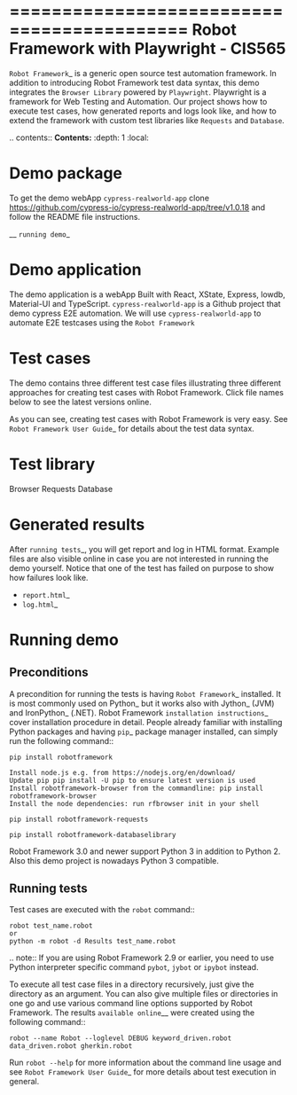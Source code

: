 ===========================================
Robot Framework with Playwright - CIS565
===========================================

`Robot Framework`_ is a generic open source test automation framework.
In addition to introducing Robot Framework test data syntax, this demo
integrates the `Browser Library` powered by `Playwright`.
Playwright is a framework for Web Testing and Automation.
Our project shows how to execute test cases, how generated reports and logs
look like, and how to extend the framework with custom test libraries like `Requests` and `Database`.

.. contents:: **Contents:**
   :depth: 1
   :local:

Demo package
========================

To get the demo webApp `cypress-realworld-app` clone https://github.com/cypress-io/cypress-realworld-app/tree/v1.0.18
and follow the README file instructions.

__ `running demo`_

Demo application
================

The demo application is a webApp Built with React, XState, Express, lowdb, Material-UI 
and TypeScript. `cypress-realworld-app` is a Github project that demo cypress E2E automation.
We will use `cypress-realworld-app` to automate E2E testcases using the `Robot Framework`

Test cases
==========

The demo contains three different test case files illustrating three different
approaches for creating test cases with Robot Framework. Click file names below
to see the latest versions online.



As you can see, creating test cases with Robot Framework is very easy.
See `Robot Framework User Guide`_ for details about the test data syntax.

Test library
============
Browser
Requests
Database

Generated results
=================

After `running tests`_, you will get report and log in HTML format. Example
files are also visible online in case you are not interested in running
the demo yourself. Notice that one of the test has failed on purpose to
show how failures look like.

- `report.html`_
- `log.html`_

Running demo
============

Preconditions
-------------

A precondition for running the tests is having `Robot Framework`_ installed.
It is most commonly used on Python_ but it works also with Jython_ (JVM)
and IronPython_ (.NET). Robot Framework `installation instructions`_
cover installation procedure in detail. People already familiar with
installing Python packages and having `pip`_ package manager installed, can
simply run the following command::

    pip install robotframework
    
    Install node.js e.g. from https://nodejs.org/en/download/
    Update pip pip install -U pip to ensure latest version is used
    Install robotframework-browser from the commandline: pip install robotframework-browser
    Install the node dependencies: run rfbrowser init in your shell
    
    pip install robotframework-requests
    
    pip install robotframework-databaselibrary

Robot Framework 3.0 and newer support Python 3 in addition to Python 2. Also
this demo project is nowadays Python 3 compatible.

Running tests
-------------

Test cases are executed with the ``robot`` command::

    robot test_name.robot
    or
    python -m robot -d Results test_name.robot

.. note:: If you are using Robot Framework 2.9 or earlier, you need to
          use Python interpreter specific command ``pybot``, ``jybot`` or
          ``ipybot`` instead.

To execute all test case files in a directory recursively, just give the
directory as an argument. You can also give multiple files or directories in
one go and use various command line options supported by Robot Framework.
The results `available online`__ were created using the following command::

    robot --name Robot --loglevel DEBUG keyword_driven.robot data_driven.robot gherkin.robot

Run ``robot --help`` for more information about the command line usage and see
`Robot Framework User Guide`_ for more details about test execution in general.